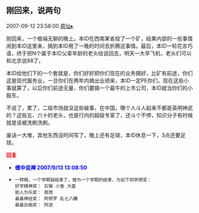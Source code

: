 ## 刚回来，说两句
2007-09-12 23:58:00
[原址▸](http://www.fxgan.com/chan_time/2007_07_12/733.htm)


刚回来，一个极端无聊的晚上。本ID在西南某省投了一个矿，结果内部的一些事情闹到本ID这里来，搞到本ID用了一晚的时间去折腾这事情。最后，本ID一轮花言巧语，终于把N个属于本ID父辈年龄的老头给说回去，明天一大早飞机，老头们可以和北京说88了。

本ID给他们下的一个套就是，你们好好把你们现在的业务搞好，比矿有前途，你们这是现代服务业，一旦你们在两年内搞出业绩来，本ID一定PE你们，现在这些小事就算了，以后你们前途无量，你们要搞一个最牛的上市公司，本ID就当你们的小股东。

不说了，累了，二级市场就没这些破事，在中国，哪个人斗人起来不都是英明神武的？这些五、六十的老头，也是行内的超级专家了，还斗个不停，知识分子有时候就是该被洗刷洗刷。

废话一大堆，其他东西没时间写了，晚上还有足球，本ID休息一下，3点还要足球。




**<font color='red'>回复</font>**


- **<font color='blue'>缠中说禅 2007/9/13 13:08:50</font>**
- ```
  一转眼，一个学期就结束了，做为一个学期的结束，为如下同学颁奖：
  好学精神奖： 石猴 小鱼 大盘
  助人为乐奖： 夜雨
  最最神经奖： 阿修罗 乱七八糟
  最最白痴奖： 阿进
  ```
